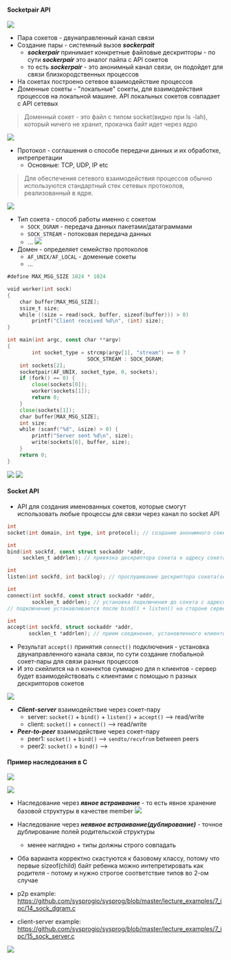 
#### Socketpair API
![](../_resources/Pasted%20image%2020250106111820.png)
- Пара сокетов - двунаправленный канал связи
- Создание пары - системный вызов ***sockerpait***
	- ***sockerpair*** принимает конкретные файловые дескрипторы - по сути ***sockerpair*** это аналог пайпа с API сокетов
	- то есть ***sockerpair*** - это анонимный канал связи, он подойдет для связи близкородственных процессов
- На сокетах построено сетевое взаимодействие процессов
- Доменные сокеты - "локальные" сокеты, для взаимодействия процессов на локальной машине. API локальных сокетов совпадает с API сетевых

> Доменный сокет - это файл с типом socket(видно при ls -lah), который ничего не хранит, прокачка байт идет через ядро


![](../_resources/Pasted%20image%2020250106112158.png)
- Протокол - соглашения о способе передачи данных и их обработке, интрепретации
	- Основные: TCP, UDP, IP etc

> Для обеспечения сетевого взаимодействия процессов обычно используются стандартный стек сетевых протоколов, реализованный в ядре.

![](../_resources/Pasted%20image%2020250106112306.png)
- Тип сокета - способ работы именно с сокетом
	- `SOCK_DGRAM` - передача данных пакетами/датаграммами
	- `SOCK_STREAM` - потоковая передача данных
	- ...
![](../_resources/Pasted%20image%2020250106112428.png)
- Домен - определяет семейство протоколов
	- `AF_UNIX/AF_LOCAL` - доменные сокеты
	- ...


```go
#define MAX_MSG_SIZE 1024 * 1024

void worker(int sock)
{
	char buffer[MAX_MSG_SIZE];
	ssize_t size;
	while ((size = read(sock, buffer, sizeof(buffer))) > 0)
		printf("Client received %d\n", (int) size);
}

int main(int argc, const char **argv)
{
        int socket_type = strcmp(argv[1], "stream") == 0 ?
                          SOCK_STREAM : SOCK_DGRAM;
	int sockets[2];
	socketpair(AF_UNIX, socket_type, 0, sockets);
	if (fork() == 0) {
		close(sockets[0]);
		worker(sockets[1]);
		return 0;
	}
	close(sockets[1]);
	char buffer[MAX_MSG_SIZE];
	int size;
	while (scanf("%d", &size) > 0) {
		printf("Server sent %d\n", size);
		write(sockets[0], buffer, size);
	}
	return 0;
}
```


![](../_resources/Pasted%20image%2020250106130345.png)
![](../_resources/Pasted%20image%2020250106130400.png)

#### Socket API

- API для создания именованных сокетов, которые смогут использовать любые  процессы для связи через канал по socket API
```go
int
socket(int domain, int type, int protocol); // создание анонимного сокета - получение дескриптора сокета

int
bind(int sockfd, const struct sockaddr *addr, 
     socklen_t addrlen); // привязка дескриптора сокета к адресу сокета 

int
listen(int sockfd, int backlog); // прослушивание дескриптора сокета(server side)

int
connect(int sockfd, const struct sockaddr *addr,
        socklen_t addrlen); // установка подключения до сокета с адресом remote_addr, sockfd - дескриптор клиентского сокета
// подключение устанавливается после bind() + listen() на стороне сервера

int
accept(int sockfd, struct sockaddr *addr,
       socklen_t *addrlen); // прием соединения, установленного клиентом через connect, на сервере(прием относительно дескриптора серверного сокета sockfd, возвращается дескриптор клиентского сокета)
```
- Результат `accept()` принятия `connect()` подключения - установка двунаправленного канала связи, по сути создание глобальной сокет-пары для связи разных процессов
- И это скейлится на n коннектов суммарно для n клиентов - сервер будет взаимодействовать с клиентами с помощью n разных дескрипторов сокетов 


![](../_resources/Pasted%20image%2020250106133051.png)
- ***Client-server*** взаимодействие через сокет-пару
	- server: `socket()` + `bind()` + `listen()` + `accept()` --> read/write
	- client: `socket()` + `connect()` --> read/write
- ***Peer-to-peer*** взаимодействие через сокет-пару
	- peer1: `socket()` + `bind()` -->
								`sendto/recvfrom` between peers
	- peer2: `socket()` + `bind()` -->



#### Пример наследования в C 
![](../_resources/Pasted%20image%2020250106235011.png)

![](../_resources/Pasted%20image%2020250106235143.png)
- Наследование через ***явное встраивание*** - то есть явное хранение базовой структуры в качестве member
![](../_resources/Pasted%20image%2020250106235231.png)
- Наследование через ***неявное встраивание(дублирование)*** - точное дублирование полей родительской структуры
	- менее наглядно + типы должны строго совпадать

- Оба варианта корректно скастуются к базовому классу, потому что первые sizeof(child) байт ребенка можно интепретировать как родителя - потому и нужно строгое соответствие типов во 2-ом случае

- p2p example: https://github.com/sysprogio/sysprog/blob/master/lecture_examples/7_ipc/14_sock_dgram.c
- client-server example: https://github.com/sysprogio/sysprog/blob/master/lecture_examples/7_ipc/15_sock_server.c

![](../_resources/Pasted%20image%2020250107001716.png)
